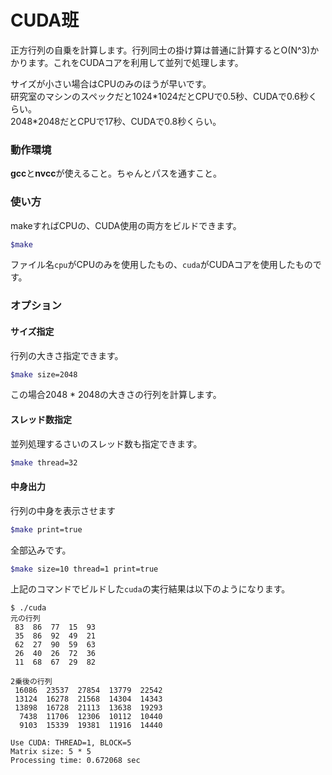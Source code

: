 CUDA班
====
正方行列の自乗を計算します。行列同士の掛け算は普通に計算するとO(N^3)かかります。これをCUDAコアを利用して並列で処理します。

サイズが小さい場合はCPUのみのほうが早いです。  
研究室のマシンのスペックだと1024\*1024だとCPUで0.5秒、CUDAで0.6秒くらい。  
2048\*2048だとCPUで17秒、CUDAで0.8秒くらい。

### 動作環境
**gcc**と**nvcc**が使えること。ちゃんとパスを通すこと。

### 使い方
makeすればCPUの、CUDA使用の両方をビルドできます。
```bash
$make
```
ファイル名`cpu`がCPUのみを使用したもの、`cuda`がCUDAコアを使用したものです。

### オプション
#### サイズ指定
行列の大きさ指定できます。
```bash
$make size=2048
```
この場合2048 * 2048の大きさの行列を計算します。

#### スレッド数指定
並列処理するさいのスレッド数も指定できます。
```bash
$make thread=32
```

#### 中身出力
行列の中身を表示させます
```bash
$make print=true
```

全部込みです。
```bash
$make size=10 thread=1 print=true
```
上記のコマンドでビルドした`cuda`の実行結果は以下のようになります。
```
$ ./cuda
元の行列
 83  86  77  15  93 
 35  86  92  49  21 
 62  27  90  59  63 
 26  40  26  72  36 
 11  68  67  29  82 

2乗後の行列
 16086  23537  27854  13779  22542 
 13124  16278  21568  14304  14343 
 13898  16728  21113  13638  19293 
  7438  11706  12306  10112  10440 
  9103  15339  19381  11916  14440 

Use CUDA: THREAD=1, BLOCK=5
Matrix size: 5 * 5
Processing time: 0.672068 sec
```

